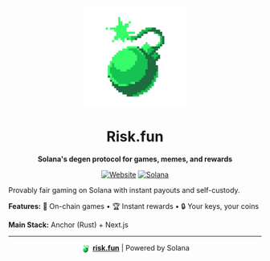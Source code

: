 <div align="center">
  <img src="logo.png" alt="Risk.fun Logo" width="200"/>
  
  # Risk.fun
  
  **Solana's degen protocol for games, memes, and rewards**
  
  [![Website](https://img.shields.io/badge/Website-risk.fun-purple?style=for-the-badge)](https://risk.fun)
  [![Solana](https://img.shields.io/badge/Built_on-Solana-blueviolet?style=for-the-badge&logo=solana)](https://solana.com)

</div>

Provably fair gaming on Solana with instant payouts and self-custody.

**Features:** 🎰 On-chain games • 🏆 Instant rewards • 🔒 Your keys, your coins

**Main Stack:** Anchor (Rust) + Next.js

---

<div align="center">
  <img src="logo.png" alt="Risk.fun" width="20" style="vertical-align: middle;"/> <strong><a href="https://risk.fun">risk.fun</a></strong> | Powered by Solana
</div>
